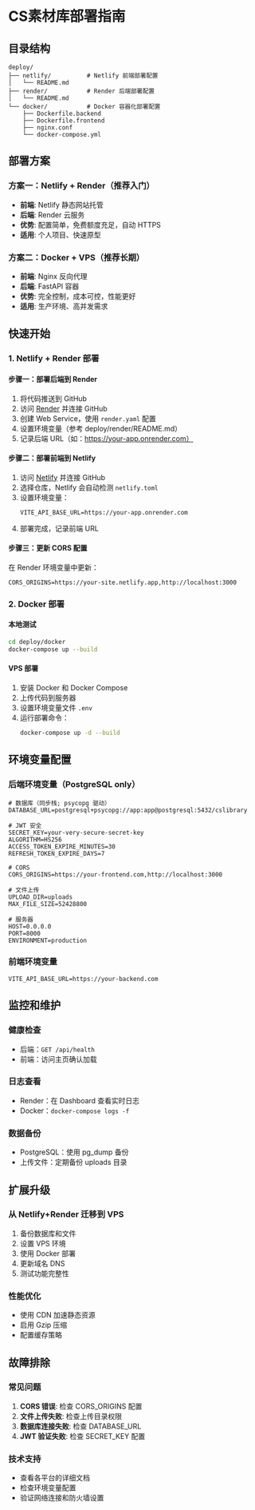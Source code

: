 # CS素材库部署指南

## 目录结构
```
deploy/
├── netlify/          # Netlify 前端部署配置
│   └── README.md
├── render/           # Render 后端部署配置
│   └── README.md
└── docker/           # Docker 容器化部署配置
    ├── Dockerfile.backend
    ├── Dockerfile.frontend
    ├── nginx.conf
    └── docker-compose.yml
```

## 部署方案

### 方案一：Netlify + Render（推荐入门）
- **前端**: Netlify 静态网站托管
- **后端**: Render 云服务
- **优势**: 配置简单，免费额度充足，自动 HTTPS
- **适用**: 个人项目、快速原型

### 方案二：Docker + VPS（推荐长期）
- **前端**: Nginx 反向代理
- **后端**: FastAPI 容器
- **优势**: 完全控制，成本可控，性能更好
- **适用**: 生产环境、高并发需求

## 快速开始

### 1. Netlify + Render 部署

#### 步骤一：部署后端到 Render
1. 将代码推送到 GitHub
2. 访问 [Render](https://render.com) 并连接 GitHub
3. 创建 Web Service，使用 `render.yaml` 配置
4. 设置环境变量（参考 deploy/render/README.md）
5. 记录后端 URL（如：https://your-app.onrender.com）

#### 步骤二：部署前端到 Netlify
1. 访问 [Netlify](https://netlify.com) 并连接 GitHub
2. 选择仓库，Netlify 会自动检测 `netlify.toml`
3. 设置环境变量：
   ```
   VITE_API_BASE_URL=https://your-app.onrender.com
   ```
4. 部署完成，记录前端 URL

#### 步骤三：更新 CORS 配置
在 Render 环境变量中更新：
```
CORS_ORIGINS=https://your-site.netlify.app,http://localhost:3000
```

### 2. Docker 部署

#### 本地测试
```bash
cd deploy/docker
docker-compose up --build
```

#### VPS 部署
1. 安装 Docker 和 Docker Compose
2. 上传代码到服务器
3. 设置环境变量文件 `.env`
4. 运行部署命令：
   ```bash
   docker-compose up -d --build
   ```

## 环境变量配置

### 后端环境变量（PostgreSQL only）
```env
# 数据库（同步栈; psycopg 驱动）
DATABASE_URL=postgresql+psycopg://app:app@postgresql:5432/cslibrary

# JWT 安全
SECRET_KEY=your-very-secure-secret-key
ALGORITHM=HS256
ACCESS_TOKEN_EXPIRE_MINUTES=30
REFRESH_TOKEN_EXPIRE_DAYS=7

# CORS
CORS_ORIGINS=https://your-frontend.com,http://localhost:3000

# 文件上传
UPLOAD_DIR=uploads
MAX_FILE_SIZE=52428800

# 服务器
HOST=0.0.0.0
PORT=8000
ENVIRONMENT=production
```

### 前端环境变量
```env
VITE_API_BASE_URL=https://your-backend.com
```

## 监控和维护

### 健康检查
- 后端：`GET /api/health`
- 前端：访问主页确认加载

### 日志查看
- Render：在 Dashboard 查看实时日志
- Docker：`docker-compose logs -f`

### 数据备份
- PostgreSQL：使用 pg_dump 备份
- 上传文件：定期备份 uploads 目录

## 扩展升级

### 从 Netlify+Render 迁移到 VPS
1. 备份数据库和文件
2. 设置 VPS 环境
3. 使用 Docker 部署
4. 更新域名 DNS
5. 测试功能完整性

### 性能优化
- 使用 CDN 加速静态资源
- 启用 Gzip 压缩
- 配置缓存策略

## 故障排除

### 常见问题
1. **CORS 错误**: 检查 CORS_ORIGINS 配置
2. **文件上传失败**: 检查上传目录权限
3. **数据库连接失败**: 检查 DATABASE_URL
4. **JWT 验证失败**: 检查 SECRET_KEY 配置

### 技术支持
- 查看各平台的详细文档
- 检查环境变量配置
- 验证网络连接和防火墙设置
